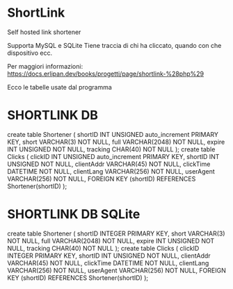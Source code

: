 # ShortLink

Self hosted link shortener

Supporta MySQL e SQLite
Tiene traccia di chi ha cliccato, quando con che dispositivo ecc.

Per maggiori informazioni: 
https://docs.erlipan.dev/books/progetti/page/shortlink-%28php%29

Ecco le tabelle usate dal programma

# SHORTLINK DB

create table Shortener (
	shortID INT UNSIGNED auto_increment PRIMARY KEY,
	short VARCHAR(3) NOT NULL,
	full VARCHAR(2048) NOT NULL,
	expire INT UNSIGNED NOT NULL,
	tracking CHAR(40) NOT NULL
);
create table Clicks (
	clickID INT UNSIGNED auto_increment PRIMARY KEY,
	shortID INT UNSIGNED NOT NULL,
	clientAddr VARCHAR(45) NOT NULL,
	clickTime DATETIME NOT NULL,
	clientLang VARCHAR(256) NOT NULL,
	userAgent VARCHAR(256) NOT NULL,
	FOREIGN KEY (shortID) REFERENCES Shortener(shortID)
);


# SHORTLINK DB SQLite

create table Shortener (
	shortID INTEGER PRIMARY KEY,
	short VARCHAR(3) NOT NULL,
	full VARCHAR(2048) NOT NULL,
	expire INT UNSIGNED NOT NULL,
	tracking CHAR(40) NOT NULL
);
create table Clicks (
	clickID INTEGER PRIMARY KEY,
	shortID INT UNSIGNED NOT NULL,
	clientAddr VARCHAR(45) NOT NULL,
	clickTime DATETIME NOT NULL,
	clientLang VARCHAR(256) NOT NULL,
	userAgent VARCHAR(256) NOT NULL,
	FOREIGN KEY (shortID) REFERENCES Shortener(shortID)
);
